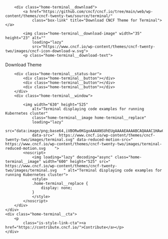 <div class="home-terminal__code-block">

		<div class="home-terminal__download">
			<a href="https://github.com/cncf/cncf.io/tree/main/web/wp-content/themes/cncf-twenty-two/source/terminal/"
				class="box-link" title="Download CNCF Theme for Terminal"></a>

			<img class="home-terminal__download-image" width="35" height="23" alt=""
				loading="lazy"
				src="https://www.cncf.io/wp-content/themes/cncf-twenty-two/images/cncf-icon-download-w.svg">
			<p class="home-terminal__download-text">
Download Theme
</p>
		</div>

		<div class="home-terminal__status-bar">
			<div class="home-terminal__button"></div>
			<div class="home-terminal__button"></div>
			<div class="home-terminal__button"></div>
		</div>
		<div class="home-terminal__window">

			<img width="630" height="525"
				alt="Terminal displaying code examples for running Kubernetes cluster"
				class="home-terminal__image home-terminal__replace"
				loading="lazy"
				src="data:image/png;base64,iVBORw0KGgoAAAANSUhEUgAAAAEAAAABCAQAAAC1HAwCAAAAC0lEQVR42mNkYAAAAAYAAjCB0C8AAAAASUVORK5CYII="
				data-src="	https://www.cncf.io/wp-content/themes/cncf-twenty-two/images/terminal.svg" data-reduced-motion-src="	https://www.cncf.io/wp-content/themes/cncf-twenty-two/images/terminal-reduced-motion.svg	">
			<noscript>
				<img loading="lazy" decoding="async" class="home-terminal__image" width="600" height="525" src="				https://www.cncf.io/wp-content/themes/cncf-twenty-two/images/terminal.svg	" alt="Terminal displaying code examples for running Kubernetes cluster">
				<style>
				.home-terminal__replace {
					display: none;
				}
				</style>
			</noscript>
		</div>
	</div>
	<div class="home-terminal__cta">
		<p
			class="is-style-link-cta"><a href="https://contribute.cncf.io/">Contribute</a></p>
	</div>
</div>
	

